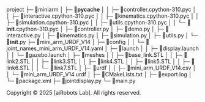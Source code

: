 project
├─ 📁miniarm
│  ├─ 📁__pycache__
│  │  ├─ 📄controller.cpython-310.pyc
│  │  ├─ 📄interactive.cpython-310.pyc
│  │  ├─ 📄kinematics.cpython-310.pyc
│  │  ├─ 📄simulation.cpython-310.pyc
│  │  ├─ 📄utils.cpython-310.pyc
│  │  └─ 📄__init__.cpython-310.pyc
│  ├─ 📄controller.py
│  ├─ 📄demo.py
│  ├─ 📄interactive.py
│  ├─ 📄kinematics.py
│  ├─ 📄simulation.py
│  ├─ 📄utils.py
│  └─ 📄__init__.py
├─ 📁mini_arm_URDF_V14
│  ├─ 📁config
│  │  └─ 📄joint_names_mini_arm_URDF_V14.yaml
│  ├─ 📁launch
│  │  ├─ 📄display.launch
│  │  └─ 📄gazebo.launch
│  ├─ 📁meshes
│  │  ├─ 📄base_link.STL
│  │  ├─ 📄link2.STL
│  │  ├─ 📄link3.STL
│  │  ├─ 📄link4.STL
│  │  ├─ 📄link5.STL
│  │  ├─ 📄link6.STL
│  │  └─ 📄llink7.STL
│  ├─ 📁urdf
│  │  ├─ 📄mini_arm_URDF_V14.csv
│  │  └─ 📄mini_arm_URDF_V14.urdf
│  ├─ 📄CMakeLists.txt
│  ├─ 📄export.log
│  └─ 📄package.xml
├─ 📄jointdisplay.py
└─ 📄main.py


Copyright © 2025 [aiRobots Lab]. All rights reserved.
